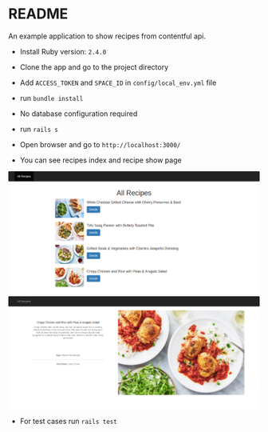 # README

An example application to show recipes from contentful api.

* Install Ruby version: `2.4.0`

* Clone the app and go to the project directory

* Add `ACCESS_TOKEN` and `SPACE_ID` in `config/local_env.yml` file 

* run `bundle install`

* No database configuration required

* run `rails s`


* Open browser and go to `http://localhost:3000/`

* You can see recipes index and recipe show page 

![Recipes page](app/assets/images/MarleySpoon.png)
![Recipe Show](app/assets/images/Recipe%20Page.png)

* For test cases run `rails test` 
